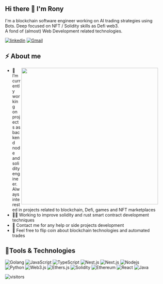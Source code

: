 ## Hi there :wave: I'm Rony

I'm a blockchain software engineer working on AI trading strategies using Bots. Deep focused on NFT / Solidity skills as Defi web3.  
A fond of (almost) Web Development related technologies. 

[![linkedin](https://img.shields.io/badge/-@ronylucca-0c77c2?style=flat-square&amp;labelColor=0077B5&amp;logo=LinkedIn&amp;link=https://www.linkedin.com/in/ronylucca/)](https://www.linkedin.com/in/ronylucca/)
[![Gmail](https://img.shields.io/badge/-ronylucca-c14438?style=flat-square&logo=Gmail&logoColor=white)](mailto:ronylucca@gmail.com)




## ⚡️ About me

<img align="right" src="https://images-wixmp-ed30a86b8c4ca887773594c2.wixmp.com/f/ceab6b05-066e-4f6b-82ab-d8d718e2cbb5/da69dzf-11f146e8-481e-4ace-bfea-2a8fa094a416.gif?token=eyJ0eXAiOiJKV1QiLCJhbGciOiJIUzI1NiJ9.eyJzdWIiOiJ1cm46YXBwOjdlMGQxODg5ODIyNjQzNzNhNWYwZDQxNWVhMGQyNmUwIiwiaXNzIjoidXJuOmFwcDo3ZTBkMTg4OTgyMjY0MzczYTVmMGQ0MTVlYTBkMjZlMCIsIm9iaiI6W1t7InBhdGgiOiJcL2ZcL2NlYWI2YjA1LTA2NmUtNGY2Yi04MmFiLWQ4ZDcxOGUyY2JiNVwvZGE2OWR6Zi0xMWYxNDZlOC00ODFlLTRhY2UtYmZlYS0yYThmYTA5NGE0MTYuZ2lmIn1dXSwiYXVkIjpbInVybjpzZXJ2aWNlOmZpbGUuZG93bmxvYWQiXX0.0AV7OXHT-kFbJAHvGSm9oKF31qvYzymwODMDUu6RVZc" width="450"/>

- 🔭 I’m currently working on projects as backend node and solidity engineer. Always interested in projects related to blockchain, Defi, games and NFT marketplaces
- 👷‍♂️ Working to improve solidity and rust smart contract development techniques
- 👯 Contact me for any help or side projects development
- 💬 Feel free to flip coin about blockchain technologies and automated trades  

## 🔭Tools & Technologies

<p align="left">

<img alt="Golang" src="https://img.shields.io/badge/-Go-007D9C?style=for-the-badge&logo=go&logoColor=white" />  
<img alt="JavaScript" src="https://img.shields.io/badge/-JavaScript-F0DB4F?style=for-the-badge&logo=javascript&logoColor=black" />
<img alt="TypeScript" src="https://img.shields.io/badge/-TypeScript-007ACC?style=for-the-badge&logo=typescript&logoColor=white" />
<img alt="Nest.js" src="https://img.shields.io/badge/-NestJS-E0234E?style=for-the-badge&logo=nestJS&logoColor=white" />
<img alt="Next.js" src="https://img.shields.io/badge/-Next.js-black?style=for-the-badge&logo=next.js&logoColor=white" />
<img alt="Nodejs" src="https://img.shields.io/badge/-Node.js-43853d?style=for-the-badge&logo=Node.js&logoColor=white" />
<img alt="Python" src="https://img.shields.io/badge/-Python-3776AB?style=for-the-badge&logo=python&logoColor=white" />
<img alt="Web3.js" src="https://img.shields.io/badge/-Web3.js-F16822?style=for-the-badge&logo=web3.js&logoColor=white" />
<img alt="Ethers.js" src="https://img.shields.io/badge/-Ethers.js-7C86C7?style=for-the-badge&logo=ethers.js&logoColor=white" />
<img alt="Solidity" src="https://img.shields.io/badge/-Solidity-BAC9F9?style=for-the-badge&logo=solidity&logoColor=363636" />
<img alt="Ethereum" src="https://img.shields.io/badge/-Ethereum-3C3C3D?style=for-the-badge&logo=ethereum&logoColor=white" />
<img alt="React" src="https://img.shields.io/badge/-.Net-6D429C?style=for-the-badge&logo=dotnet&logoColor=white" />
<img alt="Java" src="https://img.shields.io/badge/-Java-007396?style=for-the-badge&logo=java&logoColor=white" />

</p>
<!-- 
<div>
  <img height="180em" src="https://github-readme-stats.vercel.app/api?username=ronylucca&show_icons=true&theme=bear&include_all_commits=true&count_private=true&hide_border=true"/>
</div>
<div>
  <a href="https://github.com/ronylucca">
  <img height="190em" src="https://github-readme-stats.vercel.app/api/top-langs/?username=ronylucca&layout=compact&langs_count=7&theme=bear&hide_border=true"/>
</div> -->

  
  ![visitors](https://visitor-badge.laobi.icu/badge?page_id=ronylucca.ronylucca&left_color=gray&right_color=blue)

<!--
## About me

- :briefcase: I'm currently working at [DOCAPOSTE](https://www.docaposte.com/)
- :school: Also a student of [TELECOM Nancy](http://telecomnancy.univ-lorraine.fr/en)
- :mega: I'm an occasionnal speaker and / or volunteer on events on tech
- :computer: Always interested in learning new things, programming is my passion before my being my job !
- :telescope: Currently working on [MqttTopicBuilder](https://github.com/pBouillon/MqttTopicBuilder)
- 🔭 I’m currently working on ...
- 🌱 I’m currently learning ...
- 👯 I’m looking to collaborate on ...
- 🤔 I’m looking for help with ...
- 💬 Ask me about ...
- 📫 How to reach me: ...
- 😄 Pronouns: ...
- ⚡ Fun fact: ...
-->


